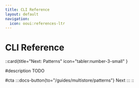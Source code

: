 ```yaml
---
title: CLI Reference
layout: default
navigation:
  icon: ooui:references-ltr
---
```


# CLI Reference


::card{title="Next: Patterns" icon="tabler:number-3-small" }

#description
TODO

#cta
:::docs-button{to="/guides/multistore/patterns"}
Next
:::
::
